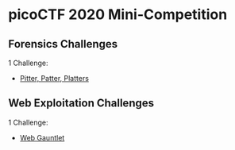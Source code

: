 # picoCTF 2020 Mini-Competition

## Forensics Challenges

1 Challenge: 
- [Pitter, Patter, Platters](Forensics/Pitter_Patter_Platters.md)

## Web Exploitation Challenges

1 Challenge: 
- [Web Gauntlet](Web_Exploitation/Web_Gauntlet.md)
